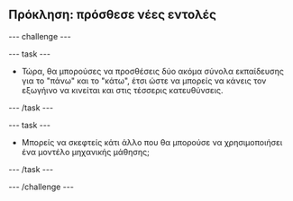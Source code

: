 ## Πρόκληση: πρόσθεσε νέες εντολές

--- challenge ---

--- task ---

+ Τώρα, θα μπορούσες να προσθέσεις δύο ακόμα σύνολα εκπαίδευσης για το "πάνω" και το "κάτω", έτσι ώστε να μπορείς να κάνεις τον εξωγήινο να κινείται και στις τέσσερις κατευθύνσεις.

--- /task ---

--- task ---

+ Μπορείς να σκεφτείς κάτι άλλο που θα μπορούσε να χρησιμοποιήσει ένα μοντέλο μηχανικής μάθησης;

--- /task ---

--- /challenge ---
